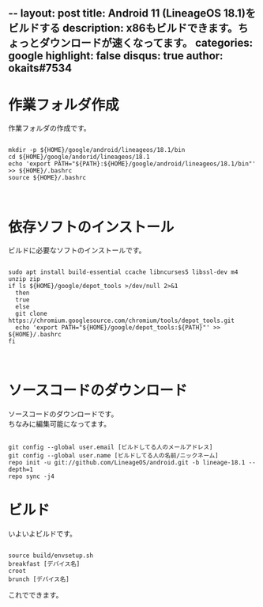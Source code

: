 --
layout: post
title: Android 11 (LineageOS 18.1)をビルドする
description: x86もビルドできます。ちょっとダウンロードが速くなってます。
categories: google
highlight: false
disqus: true
author: okaits#7534
---
 <!-- EthereumAds -->
   <div id="EthereumAds-okaitslinblog"></div>
   <script src="https://ethereumads.com/adviewer.js">
   </script>
   <script>
       EthereumAds.initAdSlot({
           acceptedCurrencies: ["ALL"], // option ALL for all whitelisted tokens, ETH for Ethereum, DAI for DAI Stablecoin
           //validatorEndpoint:"", // optional custom validator
           mediaType: "image_320x50",
           fallback: "default", // default, none, custom url
           slot: "okaitslinblog",
           address: "0xd404f198c4f580727eb11cd69b581d5f10c7efd9",
           platform: "",
           affiliate: "",
           keywords:"", //comma separatedy
           adult: false,
           version: "1.00"
       });
       /*
        for responsive ads add and adjust this according to your needs:
        responsive: [
            { mediaType: "image_728x90", minWidth: 728 },
            { mediaType: "image_300x600" }
        ],
       */
   </script>
   <!-- /EthereumAds --> 
<h1>作業フォルダ作成</h1>
作業フォルダの作成です。<br>
<pre class="prettyprint"><code class="prettyprint lang-bash">
mkdir -p ${HOME}/google/android/lineageos/18.1/bin
cd ${HOME}/google/andorid/lineageos/18.1
echo 'export PATH="${PATH}:${HOME}/google/android/lineageos/18.1/bin"' >> ${HOME}/.bashrc
source ${HOME}/.bashrc
</code></pre><br>
<h1>依存ソフトのインストール</h1>
ビルドに必要なソフトのインストールです。<br>
<pre class="prettyprint"><code class="prettyprint lang-bash">
sudo apt install build-essential ccache libncurses5 libssl-dev m4 unzip zip
if ls ${HOME}/google/depot_tools >/dev/null 2>&1
  then
  true
  else
  git clone https://chromium.googlesource.com/chromium/tools/depot_tools.git
  echo 'export PATH="${HOME}/google/depot_tools:${PATH}"' >> ${HOME}/.bashrc
fi
</code></pre><br>
<h1>ソースコードのダウンロード</h1>
ソースコードのダウンロードです。<br>
ちなみに編集可能になってます。
<pre class="prettyprint"><code class="prettyprint lang-bash" contenteditable>
git config --global user.email [ビルドしてる人のメールアドレス]
git config --global user.name [ビルドしてる人の名前/ニックネーム]
repo init -u git://github.com/LineageOS/android.git -b lineage-18.1 --depth=1
repo sync -j4
</code></pre>
<h1>ビルド</h1>
いよいよビルドです。<br>
<pre class="prettyprint"><code class="prettyprint lang-bash">
source build/envsetup.sh
breakfast [デバイス名]
croot
brunch [デバイス名]
</code></pre>
これでできます。<br>